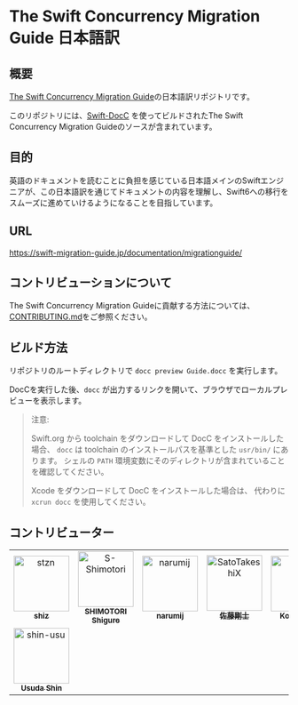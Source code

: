 # The Swift Concurrency Migration Guide 日本語訳

## 概要

[The Swift Concurrency Migration Guide][swift-migration-guide]の日本語訳リポジトリです。

このリポジトリには、[Swift-DocC][docc] を使ってビルドされたThe Swift Concurrency Migration Guideのソースが含まれています。


## 目的

英語のドキュメントを読むことに負担を感じている日本語メインのSwiftエンジニアが、この日本語訳を通じてドキュメントの内容を理解し、Swift6への移行をスムーズに進めていけるようになることを目指しています。

## URL

https://swift-migration-guide.jp/documentation/migrationguide/

## コントリビューションについて

The Swift Concurrency Migration Guideに貢献する方法については、[CONTRIBUTING.md][contributing]をご参照ください。

## ビルド方法

リポジトリのルートディレクトリで `docc preview Guide.docc` を実行します。

DocCを実行した後、`docc` が出力するリンクを開いて、ブラウザでローカルプレビューを表示します。

> 注意:
>
> Swift.org から toolchain をダウンロードして DocC をインストールした場合、
> `docc` は toolchain のインストールパスを基準とした `usr/bin/` にあります。
> シェルの `PATH` 環境変数にそのディレクトリが含まれていることを確認してください。
> 
> Xcode をダウンロードして DocC をインストールした場合は、
> 代わりに `xcrun docc` を使用してください。

[swift-migration-guide]: https://github.com/apple/swift-migration-guide
[contributing]: https://github.com/stzn/swift-migration-guide-jp/blob/main/CONTRIBUTING.md
[docc]: https://github.com/apple/swift-docc
[conduct]: https://www.swift.org/code-of-conduct

## コントリビューター

<!-- readme: contributors -start -->
<table>
	<tbody>
		<tr>
            <td align="center">
                <a href="https://github.com/stzn">
                    <img src="https://avatars.githubusercontent.com/u/35151927?v=4" width="100;" alt="stzn"/>
                    <br />
                    <sub><b>shiz</b></sub>
                </a>
            </td>
            <td align="center">
                <a href="https://github.com/S-Shimotori">
                    <img src="https://avatars.githubusercontent.com/u/10096099?v=4" width="100;" alt="S-Shimotori"/>
                    <br />
                    <sub><b>SHIMOTORI Shigure</b></sub>
                </a>
            </td>
            <td align="center">
                <a href="https://github.com/narumij">
                    <img src="https://avatars.githubusercontent.com/u/153823?v=4" width="100;" alt="narumij"/>
                    <br />
                    <sub><b>narumij</b></sub>
                </a>
            </td>
            <td align="center">
                <a href="https://github.com/SatoTakeshiX">
                    <img src="https://avatars.githubusercontent.com/u/4253490?v=4" width="100;" alt="SatoTakeshiX"/>
                    <br />
                    <sub><b>佐藤剛士</b></sub>
                </a>
            </td>
            <td align="center">
                <a href="https://github.com/giginet">
                    <img src="https://avatars.githubusercontent.com/u/147051?v=4" width="100;" alt="giginet"/>
                    <br />
                    <sub><b>Kohki Miki</b></sub>
                </a>
            </td>
            <td align="center">
                <a href="https://github.com/laprasdrum">
                    <img src="https://avatars.githubusercontent.com/u/528196?v=4" width="100;" alt="laprasdrum"/>
                    <br />
                    <sub><b>laprasdrum</b></sub>
                </a>
            </td>
		</tr>
		<tr>
            <td align="center">
                <a href="https://github.com/shin-usu">
                    <img src="https://avatars.githubusercontent.com/u/59346949?v=4" width="100;" alt="shin-usu"/>
                    <br />
                    <sub><b>Usuda Shin</b></sub>
                </a>
            </td>
		</tr>
	<tbody>
</table>
<!-- readme: contributors -end -->